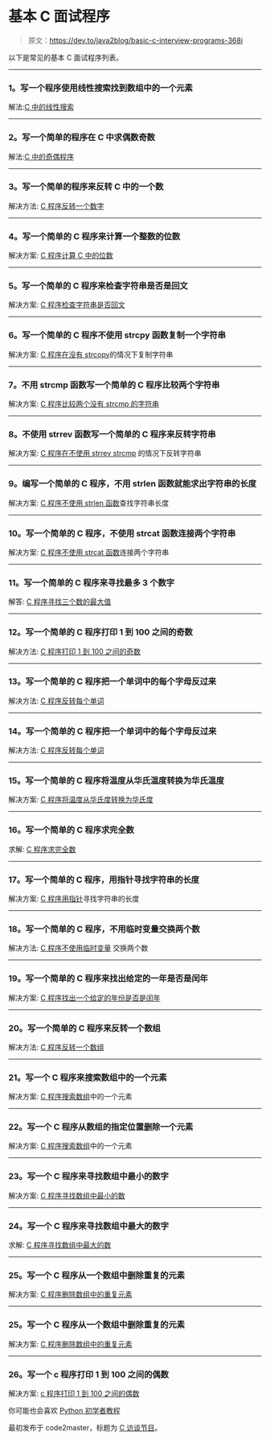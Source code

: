 # 基本 C 面试程序

> 原文：<https://dev.to/java2blog/basic-c-interview-programs-368i>

以下是常见的基本 C 面试程序列表。

* * *

### 1。写一个程序使用线性搜索找到数组中的一个元素

解法:[C 中的线性搜索](https://www.code2master.com/c/linear-search-c/)

* * *

### 2。写一个简单的程序在 C 中求偶数奇数

解法:[C 中的奇偶程序](https://www.code2master.com/c/even-odd-program-c/)

* * *

### 3。写一个简单的程序来反转 C 中的一个数

解决方法: [C 程序反转一个数字](https://www.code2master.com/c/c-program-reverse-number/)

* * *

### 4。写一个简单的 C 程序来计算一个整数的位数

解决方案: [C 程序计算 C 中的位数](https://www.code2master.com/c/c-program-count-number-digits-integer/)

* * *

### 5。写一个简单的 C 程序来检查字符串是否是回文

解决方案: [C 程序检查字符串是否回文](https://www.code2master.com/c/palindrome-string-program-c/)

* * *

### 6。写一个简单的 C 程序不使用 strcpy 函数复制一个字符串

解决方案: [C 程序在没有 strcopy](https://www.code2master.com/c/c-program-copy-string-without-using-strcpy-function/)的情况下复制字符串

* * *

### 7。不用 strcmp 函数写一个简单的 C 程序比较两个字符串

解决方案: [C 程序比较两个没有 strcmp 的字符串](https://www.code2master.com/c/c-program-compare-two-strings-without-using-strcmp-function/)

* * *

### 8。不使用 strrev 函数写一个简单的 C 程序来反转字符串

解决方案: [C 程序在不使用 strrev strcmp](https://www.code2master.com/c/c-program-reverse-string-without-using-strrev-function/) 的情况下反转字符串

* * *

### 9。编写一个简单的 C 程序，不用 strlen 函数就能求出字符串的长度

解决方案: [C 程序不使用 strlen 函数](https://www.code2master.com/c/c-program-find-length-string-without-using-strlen-function/)查找字符串长度

* * *

### 10。写一个简单的 C 程序，不使用 strcat 函数连接两个字符串

解决方案: [C 程序不使用 strcat 函数](https://www.code2master.com/c/c-program-concat-two-strings-without-using-strcat-function/)连接两个字符串

* * *

### 11。写一个简单的 C 程序来寻找最多 3 个数字

解答: [C 程序寻找三个数的最大值](https://www.code2master.com/c/c-program-find-maximum-3-numbers/)

* * *

### 12。写一个简单的 C 程序打印 1 到 100 之间的奇数

解决方法: [C 程序打印 1 到 100 之间的奇数](https://www.code2master.com/c/c-program-print-odd-numbers-1-100/)

* * *

### 13。写一个简单的 C 程序把一个单词中的每个字母反过来

解决方法: [C 程序反转每个单词](https://www.code2master.com/c/c-program-reverse-letter-each-word-string/)

* * *

### 14。写一个简单的 C 程序把一个单词中的每个字母反过来

解决方法: [C 程序反转每个单词](https://www.code2master.com/c/c-program-reverse-letter-each-word-string/)

* * *

### 15。写一个简单的 C 程序将温度从华氏温度转换为华氏温度

解决方案: [C 程序将温度从华氏度转换为华氏度](https://www.code2master.com/c/c-program-convert-temperature-degree-centigrade-fahrenheit/)

* * *

### 16。写一个简单的 C 程序求完全数

求解: [C 程序求完全数](https://www.code2master.com/c/perfect-number-c/)

* * *

### 17。写一个简单的 C 程序，用指针寻找字符串的长度

解决方案: [C 程序用指针](https://www.code2master.com/c/c-program-find-length-string-using-pointer/)寻找字符串的长度

* * *

### 18。写一个简单的 C 程序，不用临时变量交换两个数

解决方法: [C 程序不使用临时变量](https://www.code2master.com/c/c-program-swap-two-numbers-without-using-temporary-variable/)
交换两个数

* * *

### 19。写一个简单的 C 程序来找出给定的一年是否是闰年

解决方案: [C 程序找出一个给定的年份是否是闰年](https://www.code2master.com/c/c-program-find-whether-given-year-leap-year-not/)

* * *

### 20。写一个简单的 C 程序来反转一个数组

解决方法: [C 程序反转一个数组](https://www.code2master.com/c/c-program-reverse-array/)

* * *

### 21。写一个 C 程序来搜索数组中的一个元素

解决方案: [C 程序搜索数组](https://www.code2master.com/c/c-program-search-element-array/)中的一个元素

* * *

### 22。写一个 C 程序从数组的指定位置删除一个元素

解决方案: [C 程序搜索数组](https://www.code2master.com/c/c-program-delete-element-specified-location-array/)中的一个元素

* * *

### 23。写一个 C 程序来寻找数组中最小的数字

解决方案: [C 程序寻找数组中最小的数](https://www.code2master.com/c/c-program-find-smallest-number-array/)

* * *

### 24。写一个 C 程序来寻找数组中最大的数字

求解: [C 程序寻找数组中最大的数](https://www.code2master.com/c/c-program-find-largest-number-array/)

* * *

### 25。写一个 C 程序从一个数组中删除重复的元素

解决方案: [C 程序删除数组中的重复元素](https://www.code2master.com/c/c-program-delete-duplicate-elements-array/)

* * *

### 25。写一个 C 程序从一个数组中删除重复的元素

解决方案: [C 程序删除数组中的重复元素](https://www.code2master.com/c/c-program-delete-duplicate-elements-array/)

* * *

### 26。写一个 c 程序打印 1 到 100 之间的偶数

解决方案: [c 程序打印 1 到 100 之间的偶数](https://www.code2master.com/c/c-program-print-even-numbers-1-100/)

你可能也会喜欢 [Python 初学者教程](https://www.code2master.com/python/python-tutorial-beginners/)

最初发布于 code2master，标题为 [C 访谈节目](https://www.code2master.com/c/basic-c-interview-programs/)。